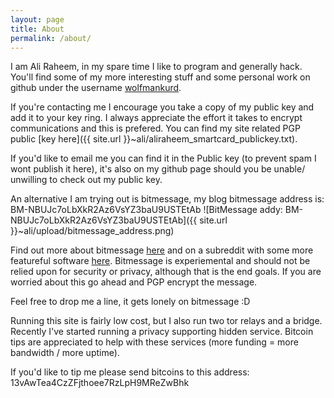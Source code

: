 ```yaml
---
layout: page
title: About
permalink: /about/
---
```


I am Ali Raheem, in my spare time I like to program and generally hack. You'll find some of my more interesting stuff and some personal work on github under the username [wolfmankurd](https://github.com/wolfmankurd/).

If you're contacting me I encourage you take a copy of my public key and add it to your key ring. I always appreciate the effort it takes to encrypt communications and this is prefered. You can find my site related PGP public [key here]({{ site.url }}~ali/aliraheem_smartcard_publickey.txt).

If you'd like to email me you can find it in the Public key (to prevent spam I wont publish it here), it's also on my github page should you be unable/ unwilling to check out my public key.


An alternative I am trying out is bitmessage, my blog bitmessage address is:
BM-NBUJc7oLbXkR2Az6VsYZ3baU9USTEtAb
![BitMessage addy: BM-NBUJc7oLbXkR2Az6VsYZ3baU9USTEtAb]({{ site.url }}~ali/upload/bitmessage_address.png)

Find out more about bitmessage [here](https://bitmessage.org/wiki/Main_Page) and on a subreddit with some more featureful software [here](https://www.reddit.com/r/bitmessage). Bitmessage is experiemental and should not be relied upon for security or privacy, although that is the end goals. If you are worried about this go ahead and PGP encrypt the message.

Feel free to drop me a line, it gets lonely on bitmessage :D

Running this site is fairly low cost, but I also run two tor relays and a bridge. Recently I've started running a privacy supporting hidden service. Bitcoin tips are appreciated to help with these services (more funding = more bandwidth / more uptime).

If you'd like to tip me please send bitcoins to this address: 13vAwTea4CzZFjthoee7RzLpH9MReZwBhk


